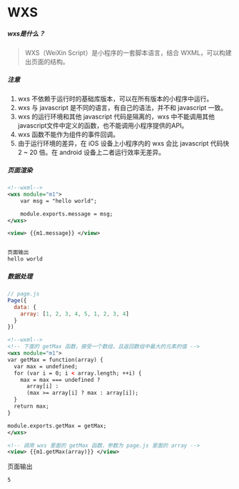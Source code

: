 # WXS
##### wxs是什么？
> WXS（WeiXin Script）是小程序的一套脚本语言，结合 WXML，可以构建出页面的结构。
##### 注意
1. wxs 不依赖于运行时的基础库版本，可以在所有版本的小程序中运行。
1. wxs 与 javascript 是不同的语言，有自己的语法，并不和 javascript 一致。
1. wxs 的运行环境和其他 javascript 代码是隔离的，wxs 中不能调用其他 javascript文件中定义的函数，也不能调用小程序提供的API。
1. wxs 函数不能作为组件的事件回调。
1. 由于运行环境的差异，在 iOS 设备上小程序内的 wxs 会比 javascript 代码快 2 ~ 20 倍。在 android 设备上二者运行效率无差异。


##### 页面渲染

```xml
<!--wxml-->
<wxs module="m1">
    var msg = "hello world";

    module.exports.message = msg;
</wxs>

<view> {{m1.message}} </view>


页面输出
hello world
```

##### 数据处理

```js
// page.js
Page({
  data: {
    array: [1, 2, 3, 4, 5, 1, 2, 3, 4]
  }
})
```

```xml
<!--wxml-->
<!-- 下面的 getMax 函数，接受一个数组，且返回数组中最大的元素的值 -->
<wxs module="m1">
var getMax = function(array) {
  var max = undefined;
  for (var i = 0; i < array.length; ++i) {
    max = max === undefined ? 
      array[i] : 
      (max >= array[i] ? max : array[i]);
  }
  return max;
}

module.exports.getMax = getMax;
</wxs>

<!-- 调用 wxs 里面的 getMax 函数，参数为 page.js 里面的 array -->
<view> {{m1.getMax(array)}} </view>
```
页面输出

```
5
```


